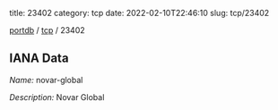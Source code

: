 title: 23402
category: tcp
date: 2022-02-10T22:46:10
slug: tcp/23402

[portdb](/) / [tcp](/category/tcp.html) / 23402


## IANA Data

_Name:_ novar-global

_Description:_ Novar Global

